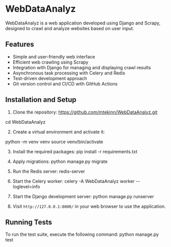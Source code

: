 # WebDataAnalyz

WebDataAnalyz is a web application developed using Django and Scrapy, designed to crawl and analyze websites based on user input. 

## Features

- Simple and user-friendly web interface
- Efficient web crawling using Scrapy
- Integration with Django for managing and displaying crawl results
- Asynchronous task processing with Celery and Redis
- Test-driven development approach
- Git version control and CI/CD with GitHub Actions

## Installation and Setup

1. Clone the repository: https://github.com/mtekinn/WebDataAnalyz.git

cd WebDataAnalyz


2. Create a virtual environment and activate it:

python -m venv venv
source venv/bin/activate

3. Install the required packages: pip install -r requirements.txt

4. Apply migrations: python manage.py migrate

5. Run the Redis server: redis-server

6. Start the Celery worker: celery -A WebDataAnalyz worker --loglevel=info

7. Start the Django development server: python manage.py runserver

8. Visit `http://127.0.0.1:8000/` in your web browser to use the application.

## Running Tests

To run the test suite, execute the following command: python manage.py test









